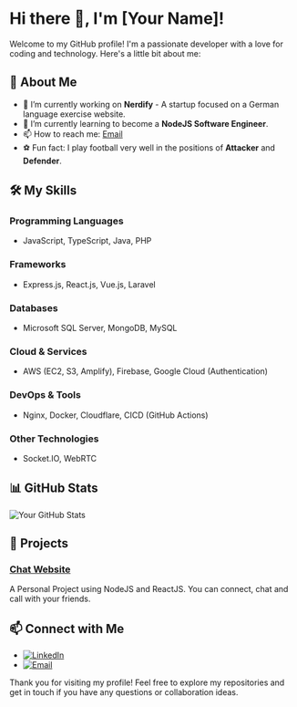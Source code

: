 # Hi there 👋, I'm [Your Name]!

Welcome to my GitHub profile! I'm a passionate developer with a love for coding and technology. Here's a little bit about me:

## 🚀 About Me

- 🔭 I’m currently working on **Nerdify** - A startup focused on a German language exercise website.
- 🌱 I’m currently learning to become a **NodeJS Software Engineer**.
- 📫 How to reach me: [Email](mailto:tuananh.work2409@gmail.com)
- ⚽ Fun fact: I play football very well in the positions of **Attacker** and **Defender**.

## 🛠️ My Skills

### Programming Languages
- JavaScript, TypeScript, Java, PHP

### Frameworks
- Express.js, React.js, Vue.js, Laravel

### Databases
- Microsoft SQL Server, MongoDB, MySQL

### Cloud & Services
- AWS (EC2, S3, Amplify), Firebase, Google Cloud (Authentication)

### DevOps & Tools
- Nginx, Docker, Cloudflare, CICD (GitHub Actions)

### Other Technologies
- Socket.IO, WebRTC

## 📊 GitHub Stats

![Your GitHub Stats](https://github-readme-stats.vercel.app/api?username=your-username&show_icons=true&theme=radical)

## 🌟 Projects

### [Chat Website](https://develop.d3a7u92lg6u01k.amplifyapp.com)
A Personal Project using NodeJS and ReactJS. You can connect, chat and call with your friends.

## 📫 Connect with Me

- [![LinkedIn](https://img.shields.io/badge/LinkedIn-Profile-blue?style=flat&logo=linkedin)](https://www.linkedin.com/in/ngo-minh-tuan-anh)
- [![Email](https://img.shields.io/badge/Email-tuananh.work2409@gmail.com-blue?style=flat&logo=gmail)](mailto:tuananh.work2409@gmail.com)

Thank you for visiting my profile! Feel free to explore my repositories and get in touch if you have any questions or collaboration ideas.
